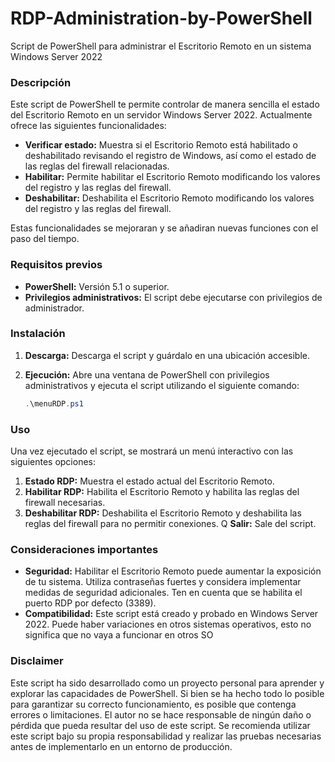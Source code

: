 # RDP-Administration-by-PowerShell
Script de PowerShell para administrar el Escritorio Remoto en un sistema Windows Server 2022

### Descripción

Este script de PowerShell te permite controlar de manera sencilla el estado del Escritorio Remoto en un servidor Windows Server 2022. Actualmente ofrece las siguientes funcionalidades:

* **Verificar estado:** Muestra si el Escritorio Remoto está habilitado o deshabilitado revisando el registro de Windows, así como el estado de las reglas del firewall relacionadas.
* **Habilitar:** Permite habilitar el Escritorio Remoto modificando los valores del registro y las reglas del firewall.
* **Deshabilitar:** Deshabilita el Escritorio Remoto modificando los valores del registro y las reglas del firewall.

Estas funcionalidades se mejoraran y se añadiran nuevas funciones con el paso del tiempo. 

### Requisitos previos

* **PowerShell:** Versión 5.1 o superior.
* **Privilegios administrativos:** El script debe ejecutarse con privilegios de administrador.

### Instalación

1. **Descarga:** Descarga el script y guárdalo en una ubicación accesible.
2. **Ejecución:** Abre una ventana de PowerShell con privilegios administrativos y ejecuta el script utilizando el siguiente comando:

   ```powershell
   .\menuRDP.ps1

### Uso
Una vez ejecutado el script, se mostrará un menú interactivo con las siguientes opciones:
1. **Estado RDP:** Muestra el estado actual del Escritorio Remoto.
2. **Habilitar RDP:** Habilita el Escritorio Remoto y habilita las reglas del firewall necesarias.
3. **Deshabilitar RDP:** Deshabilita el Escritorio Remoto y deshabilita las reglas del firewall para no permitir conexiones.
Q **Salir:** Sale del script.

### Consideraciones importantes
* **Seguridad:** Habilitar el Escritorio Remoto puede aumentar la exposición de tu sistema. Utiliza contraseñas fuertes y considera implementar medidas de seguridad adicionales. Ten en cuenta que se habilita el puerto RDP por defecto (3389).
* **Compatibilidad:** Este script está creado y probado en Windows Server 2022. Puede haber variaciones en otros sistemas operativos, esto no significa que no vaya a funcionar en otros SO

### Disclaimer
Este script ha sido desarrollado como un proyecto personal para aprender y explorar las capacidades de PowerShell. Si bien se ha hecho todo lo posible para garantizar su correcto funcionamiento, es posible que contenga errores o limitaciones. 
El autor no se hace responsable de ningún daño o pérdida que pueda resultar del uso de este script. Se recomienda utilizar este script bajo su propia responsabilidad y realizar las pruebas necesarias antes de implementarlo en un entorno de producción.
